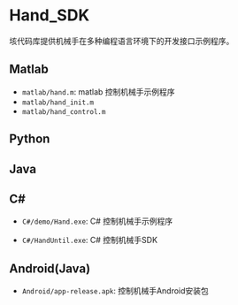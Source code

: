 # Hand_SDK

垓代码库提供机械手在多种编程语言环境下的开发接口示例程序。

## Matlab
*  `matlab/hand.m`: matlab 控制机械手示例程序
*  `matlab/hand_init.m`
*  `matlab/hand_control.m`
## Python

## Java

## C#
*  `C#/demo/Hand.exe`: C# 控制机械手示例程序

*  `C#/HandUntil.exe`: C# 控制机械手SDK

## Android(Java)
*  `Android/app-release.apk`: 控制机械手Android安装包
